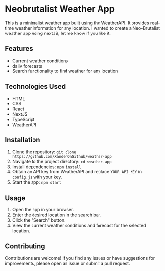 # Neobrutalist Weather App

This is a minimalist weather app built using the WeatherAPI. It provides real-time weather information for any location. I wanted to create a Neo-Brutalist weather app using nextJS, let me know if you like it.

## Features

- Current weather conditions
- daily forecasts
- Search functionality to find weather for any location

## Technologies Used

- HTML
- CSS
- React
- NextJS
- TypeScript
- WeatherAPI

## Installation

1. Clone the repository: `git clone https://github.com/XanderOnGithub/weather-app`
2. Navigate to the project directory: `cd weather-app`
3. Install dependencies: `npm install`
4. Obtain an API key from WeatherAPI and replace `YOUR_API_KEY` in `config.js` with your key.
5. Start the app: `npm start`

## Usage

1. Open the app in your browser.
2. Enter the desired location in the search bar.
3. Click the "Search" button.
4. View the current weather conditions and forecast for the selected location.

## Contributing

Contributions are welcome! If you find any issues or have suggestions for improvements, please open an issue or submit a pull request.
